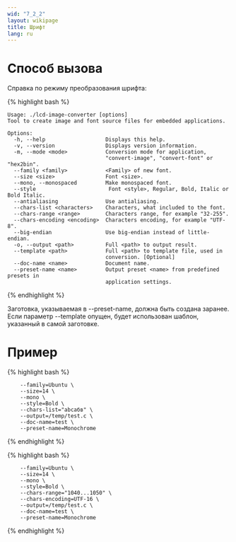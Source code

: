 ```yaml
---
wid: "7_2_2"
layout: wikipage
title: Шрифт
lang: ru
---
```

# Способ вызова

Справка по режиму преобразования шрифта:

{% highlight bash %}
```$ ./lcd-image-converter --mode=convert-font --help
Usage: ./lcd-image-converter [options]
Tool to create image and font source files for embedded applications.

Options:
  -h, --help                   Displays this help.
  -v, --version                Displays version information.
  -m, --mode <mode>            Conversion mode for application,
                               "convert-image", "convert-font" or "hex2bin".
  --family <family>            <Family> of new font.
  --size <size>                Font <size>.
  --mono, --monospaced         Make monospaced font.
  --style                       Font <style>, Regular, Bold, Italic or Bold Italic.
  --antialiasing               Use antialiasing.
  --chars-list <characters>    Characters, what included to the font.
  --chars-range <range>        Characters range, for example "32-255".
  --chars-encoding <encoding>  Characters encoding, for example "UTF-8".
  --big-endian                 Use big-endian instead of little-endian.
  -o, --output <path>          Full <path> to output result.
  --template <path>            Full <path> to template file, used in
                               conversion. [Optional]
  --doc-name <name>            Document name.
  --preset-name <name>         Output preset <name> from predefined presets in
                               application settings.
```
{% endhighlight %}

Заготовка, указываемая в --preset-name, должна быть создана заранее.
Если параметр --template опущен, будет использован шаблон, указанный в самой заготовке.

# Пример

{% highlight bash %}
```$ ./lcd-image-converter --mode=convert-font \
    --family=Ubuntu \
    --size=14 \
    --mono \
    --style=Bold \
    --chars-list="abcабв" \
    --output=/temp/test.c \
    --doc-name=test \
    --preset-name=Monochrome
```
{% endhighlight %}

{% highlight bash %}
```$ ./lcd-image-converter --mode=convert-font \
    --family=Ubuntu \
    --size=14 \
    --mono \
    --style=Bold \
    --chars-range="1040...1050" \
    --chars-encoding=UTF-16 \
    --output=/temp/test.c \
    --doc-name=test \
    --preset-name=Monochrome
```
{% endhighlight %}
